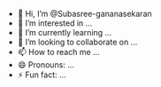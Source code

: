 - 👋 Hi, I’m @Subasree-gananasekaran
- 👀 I’m interested in ...
- 🌱 I’m currently learning ...
- 💞️ I’m looking to collaborate on ...
- 📫 How to reach me ...
- 😄 Pronouns: ...
- ⚡ Fun fact: ...

<!---
Subasree-gananasekaran/Subasree-gananasekaran is a ✨ special ✨ repository because its `README.md` (this file) appears on your GitHub profile.
You can click the Preview link to take a look at your changes.
--->
